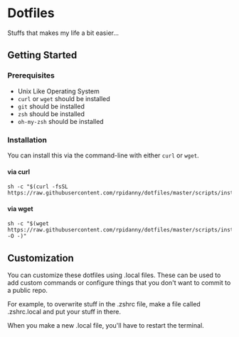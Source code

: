 # Dotfiles

Stuffs that makes my life a bit easier...

## Getting Started

### Prerequisites

* Unix Like Operating System
* `curl` or `wget` should be installed
* `git` should be installed
* `zsh` should be installed
* `oh-my-zsh` should be installed

### Installation

You can install this via the command-line with either `curl` or `wget`.

#### via curl

```shell
sh -c "$(curl -fsSL https://raw.githubusercontent.com/rpidanny/dotfiles/master/scripts/install.sh)"
```

#### via wget

```shell
sh -c "$(wget https://raw.githubusercontent.com/rpidanny/dotfiles/master/scripts/install.sh -O -)"
```

## Customization

You can customize these dotfiles using .local files. These can be used to add custom commands or configure things that you don't want to commit to a public repo.

For example, to overwrite stuff in the .zshrc file, make a file called .zshrc.local and put your stuff in there.

When you make a new .local file, you'll have to restart the terminal.